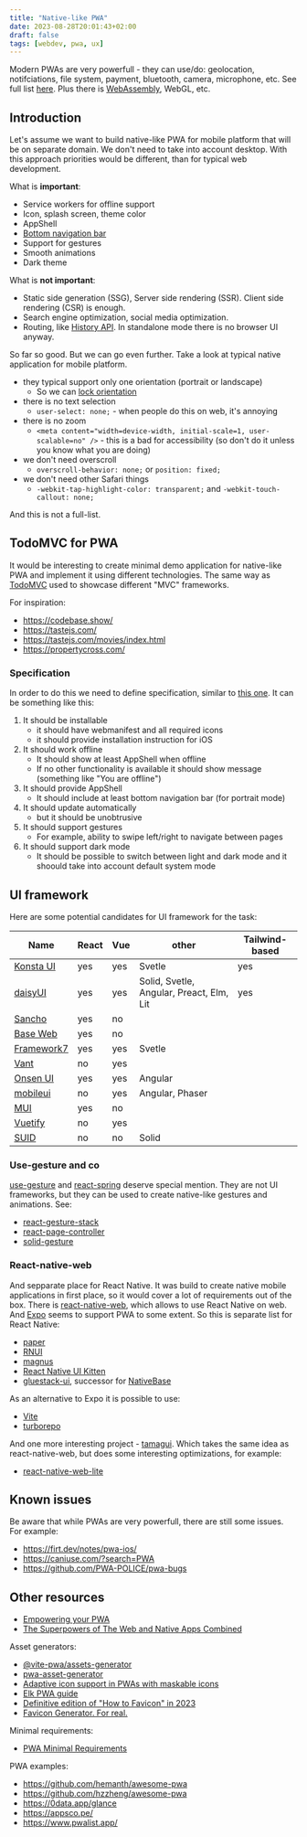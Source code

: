 ```yaml
---
title: "Native-like PWA"
date: 2023-08-28T20:01:43+02:00
draft: false
tags: [webdev, pwa, ux]
---
```


Modern PWAs are very powerfull - they can use/do: geolocation, notifciations, file system, payment, bluetooth, camera, microphone, etc. See full list [here](https://whatpwacando.today/). Plus there is
[WebAssembly](https://webassembly.org/), WebGL, etc.

<!--more-->

## Introduction

Let's assume we want to build native-like PWA for mobile platform that will be on separate domain. We don't need to take into account desktop. With this approach priorities would be different, than for typical web development.

What is **important**:

- Service workers for offline support
- Icon, splash screen, theme color
- AppShell
- [Bottom navigation bar](https://www.smashingmagazine.com/2019/08/bottom-navigation-pattern-mobile-web-pages/)
- Support for gestures
- Smooth animations
- Dark theme

What is **not important**:

- Static side generation (SSG), Server side rendering (SSR). Client side rendering (CSR) is enough.
- Search engine optimization, social media optimization.
- Routing, like [History API](https://developer.mozilla.org/en-US/docs/Web/API/History_API). In standalone mode there is no browser UI anyway.

So far so good. But we can go even further. Take a look at typical native application for mobile platform.

- they typical support only one orientation (portrait or landscape)
  - So we can [lock orientation](https://css-tricks.com/snippets/css/orientation-lock/)
- there is no text selection
  - `user-select: none;` - when people do this on web, it's annoying
- there is no zoom
  - `<meta content="width=device-width, initial-scale=1, user-scalable=no" />` - this is a bad for accessibility (so don't do it unless you know what you are doing)
- we don't need overscroll
  - `overscroll-behavior: none;` or `position: fixed;`
- we don't need other Safari things
  - `-webkit-tap-highlight-color: transparent;` and `-webkit-touch-callout: none;`

And this is not a full-list.

## TodoMVC for PWA

It would be interesting to create minimal demo application for native-like PWA and implement it using different technologies. The same way as [TodoMVC](http://todomvc.com/) used to showcase different "MVC" frameworks.

For inspiration:

- https://codebase.show/
- https://tastejs.com/
- https://tastejs.com/movies/index.html
- https://propertycross.com/

### Specification

In order to do this we need to define specification, similar to [this one](https://github.com/tastejs/todomvc/blob/master/app-spec.md). It can be something like this:

1. It should be installable
   - it should have webmanifest and all required icons
   - it should provide installation instruction for iOS
2. It should work offline
   - It should show at least AppShell when offline
   - If no other functionality is available it should show message (something like "You are offline")
3. It should provide AppShell
   - It should include at least bottom navigation bar (for portrait mode)
4. It should update automatically
   - but it should be unobtrusive
5. It should support gestures
   - For example, ability to swipe left/right to navigate between pages
6. It should support dark mode
   - It should be possible to switch between light and dark mode and it shoould take into account default system mode

## UI framework

Here are some potential candidates for UI framework for the task:

| Name                                                      | React | Vue | other                                    | Tailwind-based |
| --------------------------------------------------------- | ----- | --- | ---------------------------------------- | -------------- |
| [Konsta UI](https://konstaui.com/)                        | yes   | yes | Svetle                                   | yes            |
| [daisyUI](https://daisyui.com/components/)                | yes   | yes | Solid, Svetle, Angular, Preact, Elm, Lit | yes            |
| [Sancho](https://sancho-ui.com/)                          | yes   | no  |                                          |                |
| [Base Web](https://baseweb.design/)                       | yes   | no  |                                          |                |
| [Framework7](https://framework7.io/kitchen-sink/core/)    | yes   | yes | Svetle                                   |                |
| [Vant](https://vant-ui.github.io/vant/mobile.html#/en-US) | no    | yes |                                          |                |
| [Onsen UI](https://onsen.io/)                             | yes   | yes | Angular                                  |                |
| [mobileui](https://mobileui.github.io/#getting-started)   | no    | yes | Angular, Phaser                          |                |
| [MUI](https://mui.com/)                                   | yes   | no  |                                          |                |
| [Vuetify](https://v2.vuetifyjs.com/en/)                   | no    | yes |                                          |                |
| [SUID](https://suid.io/)                                  | no    | no  | Solid                                    |                |

### Use-gesture and co

[use-gesture](https://use-gesture.netlify.app/docs/examples/) and [react-spring](https://www.react-spring.dev/) deserve special mention. They are not UI frameworks, but they can be used to create native-like gestures and animations. See:

- [react-gesture-stack](https://github.com/bmcmahen/react-gesture-stack)
- [react-page-controller](https://github.com/bmcmahen/react-page-controller)
- [solid-gesture](https://github.com/wobsoriano/solid-gesture)

### React-native-web

And sepparate place for React Native. It was build to create native mobile applications in first place, so it would cover a lot of requirements out of the box. There is [react-native-web](https://necolas.github.io/react-native-web/), which allows to use React Native on web. And [Expo](https://docs.expo.dev/guides/progressive-web-apps/) seems to support PWA to some extent. So this is separate list for React Native:

- [paper](https://reactnativepaper.com/)
- [RNUI](https://wix.github.io/react-native-ui-lib/)
- [magnus](https://magnus-ui.com/)
- [React Native UI Kitten](https://akveo.github.io/react-native-ui-kitten/docs/guides/running-on-the-web#existing-expo-applications)
- [gluestack-ui](https://ui.gluestack.io/), successor for [NativeBase](https://nativebase.io/)

As an alternative to Expo it is possible to use:

- [Vite](/posts/react-native-web-with-vite/)
- [turborepo](https://vercel.com/templates/next.js/turborepo-react-native)

And one more interesting project - [tamagui](https://tamagui.dev/). Which takes the same idea as react-native-web, but does some interesting optimizations, for example:

- [react-native-web-lite](https://github.com/tamagui/tamagui/tree/master/packages/react-native-web-lite)

## Known issues

Be aware that while PWAs are very powerfull, there are still some issues. For example:

- https://firt.dev/notes/pwa-ios/
- https://caniuse.com/?search=PWA
- https://github.com/PWA-POLICE/pwa-bugs

## Other resources

- [Empowering your PWA](https://web.dev/learn/pwa/capabilities/#empowering-your-pwa)
- [The Superpowers of The Web and Native Apps Combined](https://pwa-book.awwwards.com/)

Asset generators:

- [@vite-pwa/assets-generator](https://vite-pwa-org.netlify.app/assets-generator/)
- [pwa-asset-generator](https://github.com/elegantapp/pwa-asset-generator)
- [Adaptive icon support in PWAs with maskable icons](https://web.dev/maskable-icon/)
- [Elk PWA guide](https://docs.elk.zone/pwa)
- [Definitive edition of "How to Favicon" in 2023](https://dev.to/masakudamatsu/favicon-nightmare-how-to-maintain-sanity-3al7)
- [Favicon Generator. For real.](https://realfavicongenerator.net/)

Minimal requirements:

- [PWA Minimal Requirements ](https://vite-pwa-org.netlify.app/guide/pwa-minimal-requirements.html)

PWA examples:

- https://github.com/hemanth/awesome-pwa
- https://github.com/hzzheng/awesome-pwa
- https://0data.app/glance
- https://appsco.pe/
- https://www.pwalist.app/
